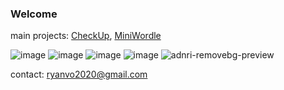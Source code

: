 ### **Welcome**

main projects:
[CheckUp](https://github.com/voR789/AndroidStudioProjects/tree/main/CheckUpApp), [MiniWordle](https://github.com/voR789/Code-Projects/tree/main/JavaFX%20Projects/MiniWordle)

![image](https://github.com/voR789/voR789/assets/106113598/4d188d0b-8607-4893-876b-c5af2c706d2d)
![image](https://github.com/voR789/voR789/assets/106113598/2584fdfe-97de-4c31-a4cd-2a49984ecd42)
![image](https://github.com/voR789/voR789/assets/106113598/49ae766d-f670-423c-8021-6230db0f7cfa)
![image](https://github.com/voR789/voR789/assets/106113598/30706334-45b7-4b6c-8404-3c91f8ad460c)
![adnri-removebg-preview](https://github.com/voR789/voR789/assets/106113598/56ec262f-7ec9-480d-b7a4-27d550485523)


contact: ryanvo2020@gmail.com
